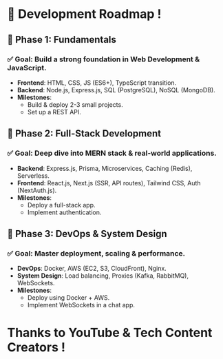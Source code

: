 # 🚀 Development Roadmap !

## 🔹 Phase 1: Fundamentals
### ✅ Goal: Build a strong foundation in Web Development & JavaScript.
- **Frontend**: HTML, CSS, JS (ES6+), TypeScript transition.
- **Backend**: Node.js, Express.js, SQL (PostgreSQL), NoSQL (MongoDB).
- **Milestones**:
  - Build & deploy 2-3 small projects.
  - Set up a REST API.

## 🔹 Phase 2: Full-Stack Development
### ✅ Goal: Deep dive into MERN stack & real-world applications.
- **Backend**: Express.js, Prisma, Microservices, Caching (Redis), Serverless.
- **Frontend**: React.js, Next.js (SSR, API routes), Tailwind CSS, Auth (NextAuth.js).
- **Milestones**:
  - Deploy a full-stack app.
  - Implement authentication.
  
## 🔹 Phase 3: DevOps & System Design
### ✅ Goal: Master deployment, scaling & performance.
- **DevOps**: Docker, AWS (EC2, S3, CloudFront), Nginx.
- **System Design**: Load balancing, Proxies (Kafka, RabbitMQ), WebSockets.
- **Milestones**:
  - Deploy using Docker + AWS.
  - Implement WebSockets in a chat app.

# Thanks to YouTube & Tech Content Creators !
